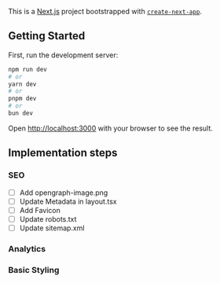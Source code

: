 This is a [Next.js](https://nextjs.org) project bootstrapped with [`create-next-app`](https://nextjs.org/docs/app/api-reference/cli/create-next-app).

## Getting Started

First, run the development server:

```bash
npm run dev
# or
yarn dev
# or
pnpm dev
# or
bun dev
```

Open [http://localhost:3000](http://localhost:3000) with your browser to see the result.

## Implementation steps

### SEO

- [ ] Add opengraph-image.png
- [ ] Update Metadata in layout.tsx
- [ ] Add Favicon
- [ ] Update robots.txt
- [ ] Update sitemap.xml

### Analytics

### Basic Styling
